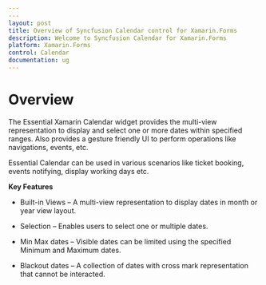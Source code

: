 ```yaml
---
---
layout: post
title: Overview of Syncfusion Calendar control for Xamarin.Forms
description: Welcome to Syncfusion Calendar for Xamarin.Forms
platform: Xamarin.Forms
control: Calendar
documentation: ug
---
```


# Overview

The Essential Xamarin Calendar widget provides the multi-view representation to display and select one or more dates within specified ranges. Also provides a gesture friendly UI to perform operations like navigations, events, etc.

Essential Calendar can be used in various scenarios like ticket booking, events notifying, display working days etc.

**Key Features**

* Built-in Views – A multi-view representation to display dates in month or year view layout.

* Selection – Enables users to select one or multiple dates.

* Min Max dates – Visible dates can be limited using the specified Minimum and Maximum dates.

* Blackout dates – A collection of dates with cross mark representation that cannot be interacted.


